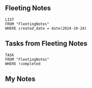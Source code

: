 
## Fleeting Notes
```dataview
LIST
FROM "FleetingNotes"
WHERE created_date = date(2024-10-24) 
```

## Tasks from Fleeting Notes
```dataview
TASK
FROM "FleetingNotes"
WHERE !completed
```

## My Notes
